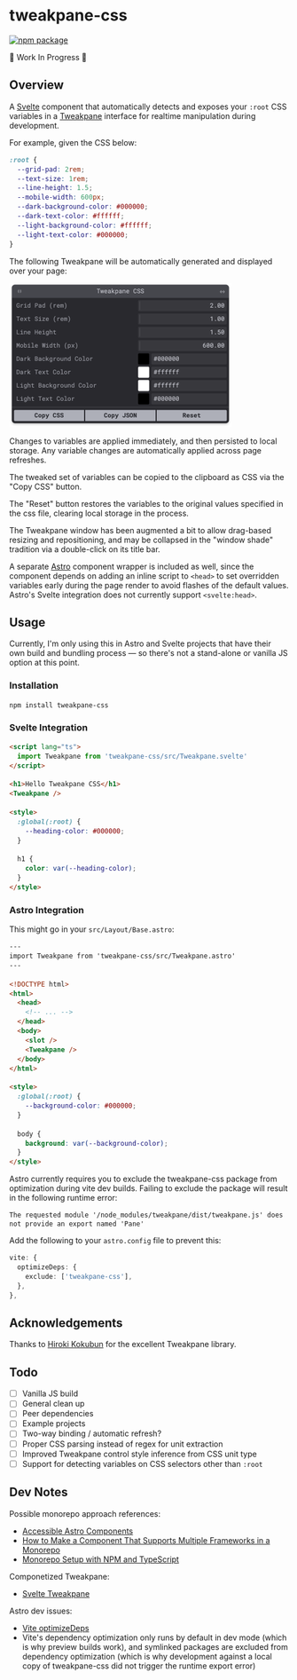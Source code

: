 # tweakpane-css

<a href="https://npmjs.com/package/tweakpane-css"><img src="https://img.shields.io/npm/v/tweakpane-css.svg" alt="npm package"></a>

🚧 Work In Progress 🚧

## Overview

A [Svelte](https://svelte.dev) component that automatically detects and exposes your `:root` CSS variables in a [Tweakpane](https://cocopon.github.io/tweakpane/) interface for realtime manipulation during development.

For example, given the CSS below:

```css
:root {
  --grid-pad: 2rem;
  --text-size: 1rem;
  --line-height: 1.5;
  --mobile-width: 600px;
  --dark-background-color: #000000;
  --dark-text-color: #ffffff;
  --light-background-color: #ffffff;
  --light-text-color: #000000;
}
```

The following Tweakpane will be automatically generated and displayed over your page:

<img src="./screenshot.webp" width="401px" alt="Tweakpane CSS panel" />

Changes to variables are applied immediately, and then persisted to local storage. Any variable changes are automatically applied across page refreshes.

The tweaked set of variables can be copied to the clipboard as CSS via the "Copy CSS" button.

The "Reset" button restores the variables to the original values specified in the css file, clearing local storage in the process.

The Tweakpane window has been augmented a bit to allow drag-based resizing and repositioning, and may be collapsed in the "window shade" tradition via a double-click on its title bar.

A separate [Astro](https://astro.build) component wrapper is included as well, since the component depends on adding an inline script to `<head>` to set overridden variables early during the page render to avoid flashes of the default values. Astro's Svelte integration does not currently support `<svelte:head>`.

## Usage

Currently, I'm only using this in Astro and Svelte projects that have their own build and bundling process — so there's not a stand-alone or vanilla JS option at this point.

### Installation

```shell
npm install tweakpane-css
```

### Svelte Integration

```html
<script lang="ts">
  import Tweakpane from 'tweakpane-css/src/Tweakpane.svelte'
</script>

<h1>Hello Tweakpane CSS</h1>
<Tweakpane />

<style>
  :global(:root) {
    --heading-color: #000000;
  }

  h1 {
    color: var(--heading-color);
  }
</style>
```

### Astro Integration

This might go in your `src/Layout/Base.astro`:

```html
---
import Tweakpane from 'tweakpane-css/src/Tweakpane.astro'
---

<!DOCTYPE html>
<html>
  <head>
    <!-- ... -->
  </head>
  <body>
    <slot />
    <Tweakpane />
  </body>
</html>

<style>
  :global(:root) {
    --background-color: #000000;
  }

  body {
    background: var(--background-color);
  }
</style>
```

Astro currently requires you to exclude the tweakpane-css package from optimization during vite dev builds. Failing to exclude the package will result in the following runtime error:   

```
The requested module '/node_modules/tweakpane/dist/tweakpane.js' does not provide an export named 'Pane'
```

Add the following to your `astro.config` file to prevent this:

```ts
vite: {
  optimizeDeps: {
    exclude: ['tweakpane-css'],
  },
},
```

## Acknowledgements

Thanks to [Hiroki Kokubun](https://cocopon.me) for the excellent Tweakpane library.

## Todo

- [ ] Vanilla JS build
- [ ] General clean up
- [ ] Peer dependencies
- [ ] Example projects
- [ ] Two-way binding / automatic refresh?
- [ ] Proper CSS parsing instead of regex for unit extraction
- [ ] Improved Tweakpane control style inference from CSS unit type
- [ ] Support for detecting variables on CSS selectors other than `:root`

## Dev Notes

Possible monorepo approach references:

- [Accessible Astro Components](https://github.com/markteekman/accessible-astro-components)
- [How to Make a Component That Supports Multiple Frameworks in a Monorepo](https://css-tricks.com/make-a-component-multiple-frameworks-in-a-monorepo/)
- [Monorepo Setup with NPM and TypeScript](https://plainenglish.io/blog/monorepo-setup-with-npm-and-typescript)

Componetized Tweakpane:

- [Svelte Tweakpane](https://github.com/pierogis/svelte-tweakpane)

Astro dev issues:

- [Vite optimizeDeps](https://github.com/nuxt/vite/issues/56)
- Vite's dependency optimization only runs by default in dev mode (which is why preview builds work), and symlinked packages are excluded from dependency optimization (which is why development against a local copy of tweakpane-css did not trigger the runtime export error)